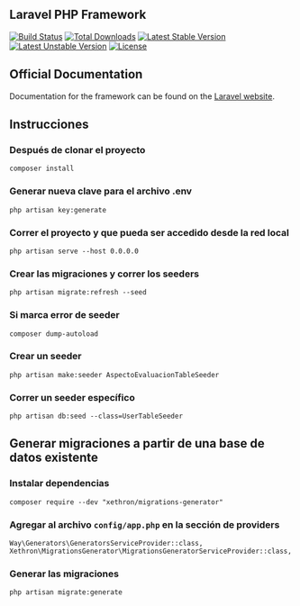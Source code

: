 ## Laravel PHP Framework

[![Build Status](https://travis-ci.org/laravel/framework.svg)](https://travis-ci.org/laravel/framework)
[![Total Downloads](https://poser.pugx.org/laravel/framework/d/total.svg)](https://packagist.org/packages/laravel/framework)
[![Latest Stable Version](https://poser.pugx.org/laravel/framework/v/stable.svg)](https://packagist.org/packages/laravel/framework)
[![Latest Unstable Version](https://poser.pugx.org/laravel/framework/v/unstable.svg)](https://packagist.org/packages/laravel/framework)
[![License](https://poser.pugx.org/laravel/framework/license.svg)](https://packagist.org/packages/laravel/framework)

## Official Documentation

Documentation for the framework can be found on the [Laravel website](http://laravel.com/docs).

## Instrucciones

### Después de clonar el proyecto
```
composer install
```

### Generar nueva clave para el archivo .env
```
php artisan key:generate
```

### Correr el proyecto y que pueda ser accedido desde la red local
```
php artisan serve --host 0.0.0.0
```

### Crear las migraciones y correr los seeders

```
php artisan migrate:refresh --seed
```

### Si marca error de seeder
```
composer dump-autoload
```

### Crear un seeder
```
php artisan make:seeder AspectoEvaluacionTableSeeder
```

### Correr un seeder específico
```
php artisan db:seed --class=UserTableSeeder
```

## Generar migraciones a partir de una base de datos existente

### Instalar dependencias
```
composer require --dev "xethron/migrations-generator"
```

### Agregar al archivo ```config/app.php``` en la sección de providers
```
Way\Generators\GeneratorsServiceProvider::class,
Xethron\MigrationsGenerator\MigrationsGeneratorServiceProvider::class,
```

### Generar las migraciones

```
php artisan migrate:generate
```
